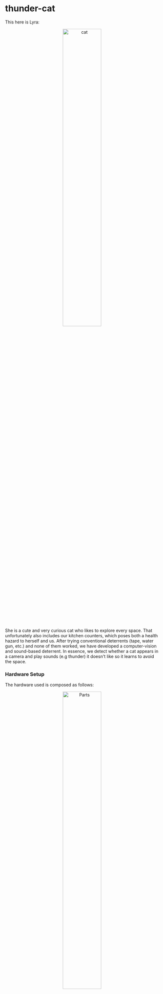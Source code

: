 # thunder-cat
This here is Lyra:
<p align="center">
  <img src="doc/lyra.jpg" alt="cat" style="max-width: 100%; width: 50%;"/>
</p>

She is a cute and very curious cat who likes to explore every space. That unfortunately also includes our kitchen counters, which poses both a health hazard to herself and us. After trying conventional deterrents (tape, water gun, etc.) and none of them worked, we have developed a computer-vision and sound-based deterrent. In essence, we detect whether a cat appears in a camera and play sounds (e.g thunder) it doesn't like so it learns to avoid the space.

### Hardware Setup
The hardware used is composed as follows:

<p align="center">
  <img src="doc/hardware_setup.jpg" alt="Parts" style="max-width: 100%; width: 50%;"/>
</p>

Where the parts are:
- [**Raspberry Pi 5, 8GB**](https://www.digikey.ch/de/products/detail/raspberry-pi/SC1112/21658257?so=89455186&content=productdetail_CH) - the setup uses ~4.5GB, so the smaller variant will start using the swap space
- [**27 USB-C PSU**](https://www.digikey.ch/de/products/detail/raspberry-pi/SC1407/21658269?so=89455186&content=productdetail_CH)
- [**Arducam 2MP IMX462 Day and IR Night Vision USB Camera with Metal Case**](https://www.arducam.com/product/arducam-2mp-imx462-day-and-ir-night-vision-usb-camera-with-metal-case/) - would probably not buy again. It was easy to use and functioned at night, but the images were very noisy and would occasionally throw off the background subtractor. No amount of tweaking seemed to make this fully go away.
- [**52Pi Ice Tower Plus for Raspberry Pi 5, Aluminum Heatsink**](https://52pi.com/products/ice-tower-plus-for-raspberry-pi-5-for-raspberry-pi-5) - haven't done a detailed temperature analysis, but this did lower the operating temperature from 75°C -> 50°C. Probably don't need a cooler this powerful, but it is nice and quiet.
- [**Creative T60 Speakers**](https://en.creative.com/p/speakers/creative-t60) - overkill, some cheaper speakers would do fine, but I already
had them and they're good speakers.

### How it works
There are 2 main components to the implementation: identifying objects and classifying them as a "cat" or something "other". See below diagram for the two steps:

<p align="center">
  <img src="doc/overview_diagram.png" alt="software overview" style="max-width: 100%; width: 80%;"/>
</p>

#### Object Detection
We use a background subtractor to learn the distribution of the pixels in the video feed (important, as the camera is noisy) and the subtract each new frame to get the pixels that have changed. When an object (i.e the cat) moves, this results in pixel clusters that differ from the background. We can then detect the clusters and merge them to get a bounding box, which we use to get the moving object. This approach is not perfectly accurate, but it is very efficient.

#### Classification
Once we have collected some $n$ frames, we sample the $k$ ones with the most amount of motion (as more motion lets us draw more accurate boxes). We then pass these into a model pre-trained on the 1K [imagenet dataset](https://paperswithcode.com/dataset/imagenet) and get back a tensor of $(k, 1000)$ class weights.

Now imagenet does have 5 classes for housecats, so it is quite straightforward to detect a "cat" based on probability of those. However, more difficult is capturing the "other" class  (everything that is not a cat) and relying just on the "cat" class probabilities. Doing so leads to _false positives_, such as confusing human hair or very fuzzy sweaters for a cat. One approach could be to replace the imagenet model's classification head with one that only has those 2 classes and fine-tune on either the original imagenet data or our own. This is however, quite computationally intensive to do and even just running inference on a raspberry pi is slow.

Instead we opted to treat the $(k, 1000)$ imagenet class weights as features of their own and trained a [Light-Gradient Boosting Machine (LGBM)](https://lightgbm.readthedocs.io/en/stable/) on a few hours of house-cat and non-cat data. This turned out to be fast enough, that we could even perform hyper-parameter tuning such that with $k$-fold validation, the model has a 0.01% false positive rate and a 1.3% false negative rate (we prioritised minimising false positives).

<p align="center">
  <img src="doc/confusion_matrix.png" alt="software overview" style="max-width: 100%; width: 50%;"/>
</p>

### Demo
Here is an example recording of the camera recognising Lyra and playing sounds to deter her.
<p align="center">
  <img src="demo.gif" alt="software overview" style="max-width: 100%; width: 50%;"/>
</p>

### Performance
As we are using a CPU-only setup, it is worthwhile to inspect the performance. The below flamechart is from classifying a 5min video recorded using the camera. We can observe that the main performance bottleneck is from the motion capture OpenCV operations which needed to be run on every frame. These already run some optimised C++ code underneath, so there's not many easy optimisations that would not require rewriting most of the code. Even porting everything to C++ will probably not improve performance substantially and the code already uses all threads, so 480p at 30FPS is likely the limit of what the raspberry pi can manage. Raising the resolution to 720p already lowers the FPS to 15, so it is not advisable.

<p align="center">
  <img src="doc/performance_chart.png" alt="Performance"/>
</p>

### Data
The data for the training is not shared within the repository for privacy reasons. However, it is not difficult
to gather with the camera setup. Around 3000 cat video frames and 10000 other video frames were used to train the
downstream LGBM classifier, which at a sampling rate of roughly 1 in 10 frames corresponds to 30000+100000 = 130k frames in total. At 30FPS this is only about 1.2h of video, which is easy to gather and train on-device. It may also not even be necessary as the LGBM classifier should work out of the box for most cats vs. non-cats.

## Installation
1. Install Python 3.11.*.
2. Install linux video utiliy devices: `sudo apt install v4l-utils`.
3. Create a virtual environment and `pip install -r requirements.txt`.
4. Add the source code folder to `PYTHONPATH` (i.e `export PYTHONPATH="${PYTHONPATH}:${PWD}/src"`)
5. Run `./generate_data_folders.sh` to create the folders to contain sound, video and logging data.
6. (Optional) run `pre-commit install` to enable pre-commit hooks.

## Running
By default, the application's main entrypoint is the `src/thundercat.py` file. It does not have a commandline and can simply be run with with:

- ```python ./src/thundercat.py```

It is also possible to train the LGBM classifier using the `analysis.py`, which expects training videos in `data/video/evaluation/cat` and `data/video/evaluation/other` respectively. It is runnable via:

- ```python ./src/analysis.py```

### Streaming to another device
By default, the output of `thundercat.py` are video and log files in `data/log`. It is also possible to stream the video to another device though using the instructions below.
1. Determine the host IP address (e.g `ifconfig`) and a free port and assign them to Env variables `HOST_IP` and `HOST_PORT` on the device side.
2. Run `python ./src/thundercat.py` on the device side.
3. On the host side, receive the video with a suitable UDP streaming tool. E.g `ffplay -fflags nobuffer udp://<HOST_IP>:<HOST_PORT>?pkt_size=1316`

### Running the application as a service
To setup the application as a service, use the `thundercat.service` file (NOTE: set `User` and `Group` to the user name).
1. Verify the the service file: `sudo systemd-analyze verify thundercat.service`
2. Copy the file to the OS services: `sudo cp thundercat.service /etc/systemd/system/thundercat.service`
3. Reload the service daemon: `sudo systemctl daemon-reload`
4. Start the service: `sudo systemctl start thundercat`
5. Enable it to start on OS boot: `sudo systemctl enable thundercat`

For debugging, run:
- `sudo systemctl status thundercat` to check the service status
- `tail -f /var/log/thundercat.log` to inspect STDOUT log
- `tail -f /var/log/thundercat_error.log` to inspect STDERR log

Additionally, you may want to periodically restart the device (there are no known memory leaks, but it is still better to do so). This can be done via a CRON job:
1. Open the CRON editor `sudo crontab -e`
2. Add a line to restart at 02:00 `0 2 * * * /sbin/shutdown -r now >> /var/log/restart.log 2>&1`
3. Check the job is added `sudo crontab -l`

## Other

### Logging
The logging of the code can be controlled with the `LOG_LEVEL` env var. For example `export LOG_LEVEL="DEBUG"`.

